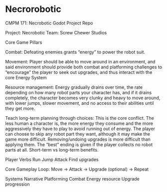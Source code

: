 # Necrorobotic
CMPM 171: Necrobotic Godot Project Repo

Project: Necrobotic
Team: Screw Chewer Studios

Core Game Pillars

Combat: Defeating enemies grants “energy” to power the robot suit. 

Movement: Player should be able to move around in an environment, and said environment should provide both combat and platforming challenges to “encourage” the player to seek out upgrades, and thus interact with the core Energy System

Resource management: Energy gradually drains over time, the rate depending on how many robot parts your character has, and if it drains completely, the character becomes very clunky and heavy to move around, with lower jumps, slower movement, and no access to their abilities until they get more. 

Teach long-term planning through choices: This is the core conflict. The less human a character is, the more energy they consume and the more aggressively they have to play to avoid running out of energy. The player can choose to skip any robot part they want, although it may make the game more difficult. Removing/undoing upgrades is more difficult than applying them. The “best” ending is given if the player collects no robot parts at all.  Short-term vs long-term benefits.

Player Verbs
Run
Jump
Attack
Find upgrades

Core Gameplay Loop: Move -> Attack -> Upgrade (optional) -> Repeat

Systems
Narrative
Platforming
Combat
Energy resource
Upgrade progression

